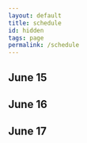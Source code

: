 ```yaml
---
layout: default
title: schedule
id: hidden
tags: page
permalink: /schedule
---
```


<div id="schedule-view">
  <h2>June 15</h2>
  <div id="day-1" class="day clearfix hide">
  </div>
  <h2>June 16</h2>
  <div id="day-2" class="day clearfix hide">
  </div>
  <h2>June 17</h2> 
  <div id="day-3" class="day clearfix hide">
  </div>
</div>

